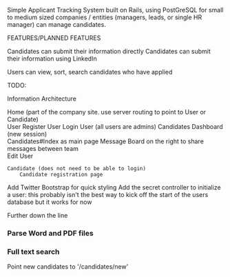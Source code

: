 Simple Applicant Tracking System built on Rails, using PostGreSQL for small to medium sized companies / entities (managers, leads, or single HR manager) can manage candidates. 

FEATURES/PLANNED FEATURES

Candidates can submit their information directly
Candidates can submit their information using LinkedIn

Users can view, sort, search candidates who have applied

TODO:  

Information Architecture

Home (part of the company site. use server routing to point to User or Candidate)  
	User
		Register User
		Login User (all users are admins)
			Candidates Dashboard (new session)  
				Candidates#Index as main page
				Message Board on the right to share messages between team  
				Edit User

	Candidate (does not need to be able to login)
		Candidate registration page		

Add Twitter Bootstrap for quick styling
Add the secret controller to initialize a user: this probably isn't the best way to kick off the start of the users database but it works for now  

Further down the line
### Parse Word and PDF files
### Full text search

Point new candidates to '/candidates/new'  
  
  